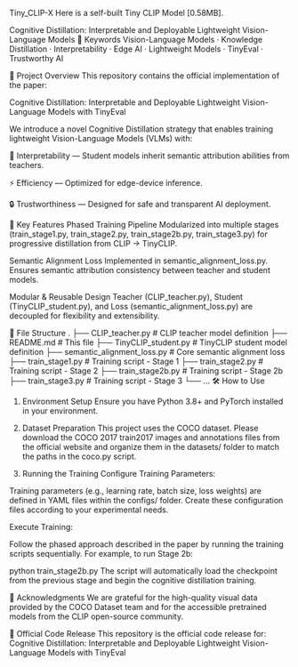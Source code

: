 Tiny_CLIP-X
Here is a self-built Tiny CLIP Model [0.58MB].

Cognitive Distillation: Interpretable and Deployable Lightweight Vision-Language Models
🔑 Keywords
Vision-Language Models · Knowledge Distillation · Interpretability · Edge AI · Lightweight Models · TinyEval · Trustworthy AI

📖 Project Overview
This repository contains the official implementation of the paper:

Cognitive Distillation: Interpretable and Deployable Lightweight Vision-Language Models with TinyEval

We introduce a novel Cognitive Distillation strategy that enables training lightweight Vision-Language Models (VLMs) with:

🧩 Interpretability — Student models inherit semantic attribution abilities from teachers.

⚡ Efficiency — Optimized for edge-device inference.

🔒 Trustworthiness — Designed for safe and transparent AI deployment.

🚀 Key Features
Phased Training Pipeline
Modularized into multiple stages (train_stage1.py, train_stage2.py, train_stage2b.py, train_stage3.py) for progressive distillation from CLIP → TinyCLIP.

Semantic Alignment Loss
Implemented in semantic_alignment_loss.py. Ensures semantic attribution consistency between teacher and student models.

Modular & Reusable Design
Teacher (CLIP_teacher.py), Student (TinyCLIP_student.py), and Loss (semantic_alignment_loss.py) are decoupled for flexibility and extensibility.

📂 File Structure
.
├── CLIP_teacher.py              # CLIP teacher model definition
├── README.md                    # This file
├── TinyCLIP_student.py          # TinyCLIP student model definition
├── semantic_alignment_loss.py   # Core semantic alignment loss
├── train_stage1.py              # Training script - Stage 1
├── train_stage2.py              # Training script - Stage 2
├── train_stage2b.py             # Training script - Stage 2b
├── train_stage3.py              # Training script - Stage 3
└── ...
🛠️ How to Use
1. Environment Setup
Ensure you have Python 3.8+ and PyTorch installed in your environment.

2. Dataset Preparation
This project uses the COCO dataset. Please download the COCO 2017 train2017 images and annotations files from the official website and organize them in the datasets/ folder to match the paths in the coco.py script.

3. Running the Training
Configure Training Parameters:

Training parameters (e.g., learning rate, batch size, loss weights) are defined in YAML files within the configs/ folder. Create these configuration files according to your experimental needs.

Execute Training:

Follow the phased approach described in the paper by running the training scripts sequentially. For example, to run Stage 2b:

python train_stage2b.py
The script will automatically load the checkpoint from the previous stage and begin the cognitive distillation training.

🙏 Acknowledgments
We are grateful for the high-quality visual data provided by the COCO Dataset team and for the accessible pretrained models from the CLIP open-source community.

📌 Official Code Release
This repository is the official code release for: Cognitive Distillation: Interpretable and Deployable Lightweight Vision-Language Models with TinyEval
